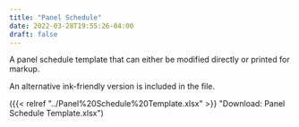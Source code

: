 ```yaml
---
title: "Panel Schedule"
date: 2022-03-28T19:55:26-04:00
draft: false
---
```

A panel schedule template that can either be modified directly or printed for markup.

An alternative ink-friendly version is included in the file.

({{< relref "../Panel%20Schedule%20Template.xlsx" >}} "Download: Panel Schedule Template.xlsx")
